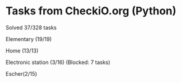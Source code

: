 <h1>Tasks from CheckiO.org (Python)</h1>

Solved 37/328 tasks

Elementary (19/19)

Home (13/13)

Electronic station (3/16) (Blocked: 7 tasks)

Escher(2/15)
